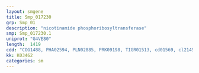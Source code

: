 ```yaml
---
layout: smgene
title: Smp_017230
grp: Smp_01
description: "nicotinamide phosphoribosyltransferase"
smp: Smp_017230.1
uniprot: "G4VE80"
length:  1419
cdd: "COG1488, PHA02594, PLN02885, PRK09198, TIGR01513, cd01569, cl21457, pfam04095"
kk: K03462
categories: sm
---
```


